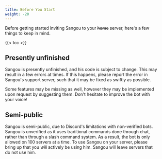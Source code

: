 ```yaml
---
title: Before You Start
weight: -20
---
```


Before getting started inviting Sangou to your ~~home~~ server, here's a few things to keep in mind.

<!--more-->

{{< toc >}}

## Presently unfinished

Sangou is presently unfinished, and his code is subject to change. This may result in a few errors at times. If this happens, please report the error in Sangou's support server, such that it may be fixed as swiftly as possible.

Some features may be missing as well, however they may be implemented upon request by suggesting them. Don't hesitate to improve the bot with your voice!

## Semi-public

Sangou is semi-public, due to Discord's limitations with non-verified bots. Sangou is unverified as it uses traditional commands done through chat, rather than through a slash command system. As a result, the bot is only allowed on 100 servers at a time. To use Sangou on your server, please bring up that you *will* actively be using him. Sangou will leave servers that do not use him.
